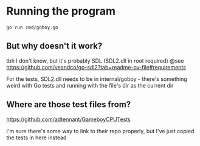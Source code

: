 # Running the program

`go run cmd/goboy.go`

## But why doesn't it work?

tbh I don't know, but it's probably SDL (SDL2.dll in root required)
@see https://github.com/veandco/go-sdl2?tab=readme-ov-file#requirements

For the tests, SDL2.dll needs to be in internal/goboy - there's something weird
with Go tests and running with the file's dir as the current dir

## Where are those test files from?

https://github.com/adtennant/GameboyCPUTests

I'm sure there's some way to link to their repo properly, but I've just copied
the tests in here instead
